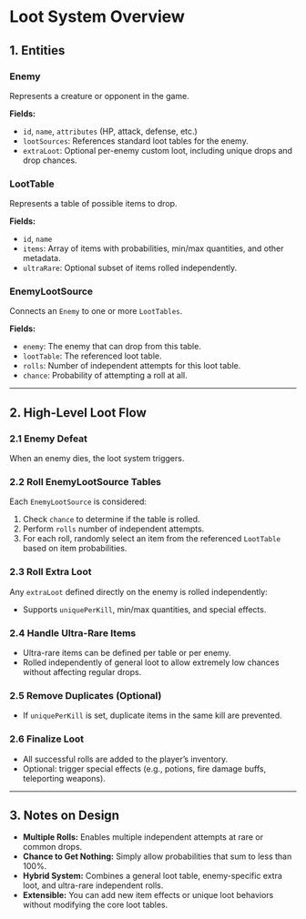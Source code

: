 # Loot System Overview

## 1. Entities

### Enemy

Represents a creature or opponent in the game.

**Fields:**

- `id`, `name`, `attributes` (HP, attack, defense, etc.)
- `lootSources`: References standard loot tables for the enemy.
- `extraLoot`: Optional per-enemy custom loot, including unique drops and drop chances.

### LootTable

Represents a table of possible items to drop.

**Fields:**

- `id`, `name`
- `items`: Array of items with probabilities, min/max quantities, and other metadata.
- `ultraRare`: Optional subset of items rolled independently.

### EnemyLootSource

Connects an `Enemy` to one or more `LootTables`.

**Fields:**

- `enemy`: The enemy that can drop from this table.
- `lootTable`: The referenced loot table.
- `rolls`: Number of independent attempts for this loot table.
- `chance`: Probability of attempting a roll at all.

---

## 2. High-Level Loot Flow

### 2.1 Enemy Defeat

When an enemy dies, the loot system triggers.

### 2.2 Roll EnemyLootSource Tables

Each `EnemyLootSource` is considered:

1. Check `chance` to determine if the table is rolled.
2. Perform `rolls` number of independent attempts.
3. For each roll, randomly select an item from the referenced `LootTable` based on item probabilities.

### 2.3 Roll Extra Loot

Any `extraLoot` defined directly on the enemy is rolled independently:

- Supports `uniquePerKill`, min/max quantities, and special effects.

### 2.4 Handle Ultra-Rare Items

- Ultra-rare items can be defined per table or per enemy.
- Rolled independently of general loot to allow extremely low chances without affecting regular drops.

### 2.5 Remove Duplicates (Optional)

- If `uniquePerKill` is set, duplicate items in the same kill are prevented.

### 2.6 Finalize Loot

- All successful rolls are added to the player’s inventory.
- Optional: trigger special effects (e.g., potions, fire damage buffs, teleporting weapons).

---

## 3. Notes on Design

- **Multiple Rolls:** Enables multiple independent attempts at rare or common drops.
- **Chance to Get Nothing:** Simply allow probabilities that sum to less than 100%.
- **Hybrid System:** Combines a general loot table, enemy-specific extra loot, and ultra-rare independent rolls.
- **Extensible:** You can add new item effects or unique loot behaviors without modifying the core loot tables.
